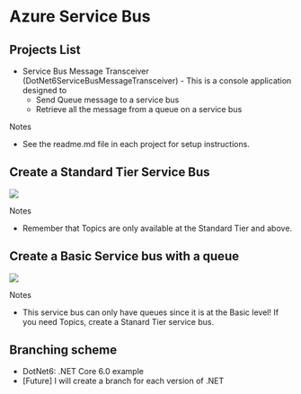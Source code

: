 # Azure Service Bus

## Projects List
- Service Bus Message Transceiver (DotNet6ServiceBusMessageTransceiver) - This is a console application designed to 
    - Send Queue message to a service bus
    - Retrieve all the message from a queue on a service bus 
  
Notes
- See the readme.md file in each project for setup instructions.



## Create a **Standard** Tier Service Bus
<a href="https://portal.azure.com/#create/Microsoft.Template/uri/https%3a%2f%2fraw.githubusercontent.com%2fmadcodemonkey%2fAzure.ServiceBus%2fmain%2fARM-Files%2fStandardServiceBus.json" target="_blank">
       <img src="https://aka.ms/deploytoazurebutton"/>
</a>


Notes
- Remember that Topics are only available at the Standard Tier and above.

## Create a **Basic** Service bus with a queue
<a href="https://portal.azure.com/#create/Microsoft.Template/uri/https%3a%2f%2fraw.githubusercontent.com%2fmadcodemonkey%2fAzure.ServiceBus%2fmain%2fARM-Files%2fBasicServiceBusWithQueue.json" target="_blank">
       <img src="https://aka.ms/deploytoazurebutton"/>
</a>


Notes
- This service bus can only have queues since it is at the Basic level!  If you need Topics, create a Stanard Tier service bus.

## Branching scheme
- DotNet6: .NET Core 6.0 example
- [Future] I will create a branch for each version of .NET 

